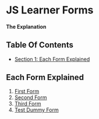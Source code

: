 
<!-- GENERATED DOCUMENT! DO NOT EDIT! -->
# JS Learner Forms #
#### The Explanation ####


## Table Of Contents ##

- [Section 1: Each Form Explained](#user-content-each-form-explained)

## Each Form Explained ##

1. [First Form](./docs/FIRST-FORM.md)
2. [Second Form](./docs/SECOND-FORM.md)
3. [Third Form](./docs/THIRD-FORM.md)
3. [Test Dummy Form](./docs/TEST-DUMMY-FORM.md)
    

<!-- GENERATED DOCUMENT! DO NOT EDIT! -->
    